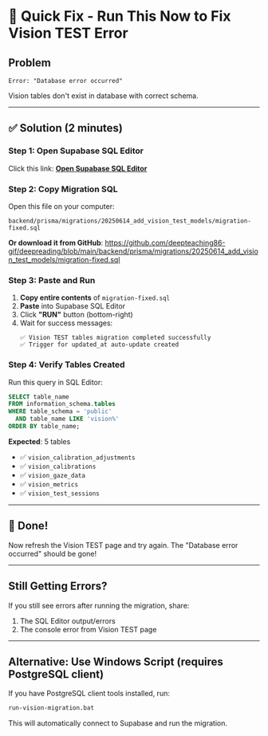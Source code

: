 # 🚨 Quick Fix - Run This Now to Fix Vision TEST Error

## Problem
```
Error: "Database error occurred"
```

Vision tables don't exist in database with correct schema.

---

## ✅ Solution (2 minutes)

### Step 1: Open Supabase SQL Editor

Click this link: **[Open Supabase SQL Editor](https://supabase.com/dashboard/project/sxnjeqqvqbhueqbwsnpj/sql/new)**

### Step 2: Copy Migration SQL

Open this file on your computer:
```
backend/prisma/migrations/20250614_add_vision_test_models/migration-fixed.sql
```

**Or download it from GitHub**: https://github.com/deepteaching86-gif/deepreading/blob/main/backend/prisma/migrations/20250614_add_vision_test_models/migration-fixed.sql

### Step 3: Paste and Run

1. **Copy entire contents** of `migration-fixed.sql`
2. **Paste** into Supabase SQL Editor
3. Click **"RUN"** button (bottom-right)
4. Wait for success messages:
   ```
   ✅ Vision TEST tables migration completed successfully
   ✅ Trigger for updated_at auto-update created
   ```

### Step 4: Verify Tables Created

Run this query in SQL Editor:
```sql
SELECT table_name
FROM information_schema.tables
WHERE table_schema = 'public'
  AND table_name LIKE 'vision%'
ORDER BY table_name;
```

**Expected**: 5 tables
- ✅ `vision_calibration_adjustments`
- ✅ `vision_calibrations`
- ✅ `vision_gaze_data`
- ✅ `vision_metrics`
- ✅ `vision_test_sessions`

---

## 🎉 Done!

Now refresh the Vision TEST page and try again. The "Database error occurred" should be gone!

---

## Still Getting Errors?

If you still see errors after running the migration, share:
1. The SQL Editor output/errors
2. The console error from Vision TEST page

---

## Alternative: Use Windows Script (requires PostgreSQL client)

If you have PostgreSQL client tools installed, run:
```cmd
run-vision-migration.bat
```

This will automatically connect to Supabase and run the migration.
